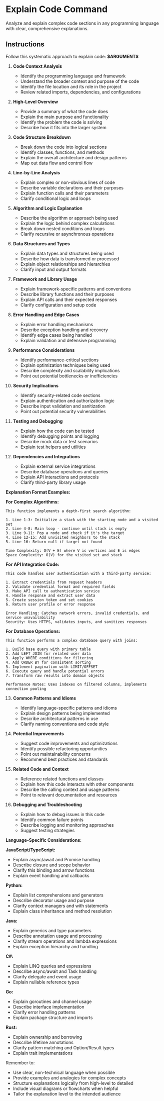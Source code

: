 # Explain Code Command

Analyze and explain complex code sections in any programming language with clear, comprehensive explanations.

## Instructions

Follow this systematic approach to explain code: **$ARGUMENTS**

1. **Code Context Analysis**
   - Identify the programming language and framework
   - Understand the broader context and purpose of the code
   - Identify the file location and its role in the project
   - Review related imports, dependencies, and configurations

2. **High-Level Overview**
   - Provide a summary of what the code does
   - Explain the main purpose and functionality
   - Identify the problem the code is solving
   - Describe how it fits into the larger system

3. **Code Structure Breakdown**
   - Break down the code into logical sections
   - Identify classes, functions, and methods
   - Explain the overall architecture and design patterns
   - Map out data flow and control flow

4. **Line-by-Line Analysis**
   - Explain complex or non-obvious lines of code
   - Describe variable declarations and their purposes
   - Explain function calls and their parameters
   - Clarify conditional logic and loops

5. **Algorithm and Logic Explanation**
   - Describe the algorithm or approach being used
   - Explain the logic behind complex calculations
   - Break down nested conditions and loops
   - Clarify recursive or asynchronous operations

6. **Data Structures and Types**
   - Explain data types and structures being used
   - Describe how data is transformed or processed
   - Explain object relationships and hierarchies
   - Clarify input and output formats

7. **Framework and Library Usage**
   - Explain framework-specific patterns and conventions
   - Describe library functions and their purposes
   - Explain API calls and their expected responses
   - Clarify configuration and setup code

8. **Error Handling and Edge Cases**
   - Explain error handling mechanisms
   - Describe exception handling and recovery
   - Identify edge cases being handled
   - Explain validation and defensive programming

9. **Performance Considerations**
   - Identify performance-critical sections
   - Explain optimization techniques being used
   - Describe complexity and scalability implications
   - Point out potential bottlenecks or inefficiencies

10. **Security Implications**
    - Identify security-related code sections
    - Explain authentication and authorization logic
    - Describe input validation and sanitization
    - Point out potential security vulnerabilities

11. **Testing and Debugging**
    - Explain how the code can be tested
    - Identify debugging points and logging
    - Describe mock data or test scenarios
    - Explain test helpers and utilities

12. **Dependencies and Integrations**
    - Explain external service integrations
    - Describe database operations and queries
    - Explain API interactions and protocols
    - Clarify third-party library usage

**Explanation Format Examples:**

**For Complex Algorithms:**
```
This function implements a depth-first search algorithm:

1. Line 1-3: Initialize a stack with the starting node and a visited set
2. Line 4-8: Main loop - continue until stack is empty
3. Line 9-11: Pop a node and check if it's the target
4. Line 12-15: Add unvisited neighbors to the stack
5. Line 16: Return null if target not found

Time Complexity: O(V + E) where V is vertices and E is edges
Space Complexity: O(V) for the visited set and stack
```

**For API Integration Code:**
```
This code handles user authentication with a third-party service:

1. Extract credentials from request headers
2. Validate credential format and required fields
3. Make API call to authentication service
4. Handle response and extract user data
5. Create session token and set cookies
6. Return user profile or error response

Error Handling: Catches network errors, invalid credentials, and service unavailability
Security: Uses HTTPS, validates inputs, and sanitizes responses
```

**For Database Operations:**
```
This function performs a complex database query with joins:

1. Build base query with primary table
2. Add LEFT JOIN for related user data
3. Apply WHERE conditions for filtering
4. Add ORDER BY for consistent sorting
5. Implement pagination with LIMIT/OFFSET
6. Execute query and handle potential errors
7. Transform raw results into domain objects

Performance Notes: Uses indexes on filtered columns, implements connection pooling
```

13. **Common Patterns and Idioms**
    - Identify language-specific patterns and idioms
    - Explain design patterns being implemented
    - Describe architectural patterns in use
    - Clarify naming conventions and code style

14. **Potential Improvements**
    - Suggest code improvements and optimizations
    - Identify possible refactoring opportunities
    - Point out maintainability concerns
    - Recommend best practices and standards

15. **Related Code and Context**
    - Reference related functions and classes
    - Explain how this code interacts with other components
    - Describe the calling context and usage patterns
    - Point to relevant documentation and resources

16. **Debugging and Troubleshooting**
    - Explain how to debug issues in this code
    - Identify common failure points
    - Describe logging and monitoring approaches
    - Suggest testing strategies

**Language-Specific Considerations:**

**JavaScript/TypeScript:**
- Explain async/await and Promise handling
- Describe closure and scope behavior
- Clarify this binding and arrow functions
- Explain event handling and callbacks

**Python:**
- Explain list comprehensions and generators
- Describe decorator usage and purpose
- Clarify context managers and with statements
- Explain class inheritance and method resolution

**Java:**
- Explain generics and type parameters
- Describe annotation usage and processing
- Clarify stream operations and lambda expressions
- Explain exception hierarchy and handling

**C#:**
- Explain LINQ queries and expressions
- Describe async/await and Task handling
- Clarify delegate and event usage
- Explain nullable reference types

**Go:**
- Explain goroutines and channel usage
- Describe interface implementation
- Clarify error handling patterns
- Explain package structure and imports

**Rust:**
- Explain ownership and borrowing
- Describe lifetime annotations
- Clarify pattern matching and Option/Result types
- Explain trait implementations

Remember to:
- Use clear, non-technical language when possible
- Provide examples and analogies for complex concepts
- Structure explanations logically from high-level to detailed
- Include visual diagrams or flowcharts when helpful
- Tailor the explanation level to the intended audience